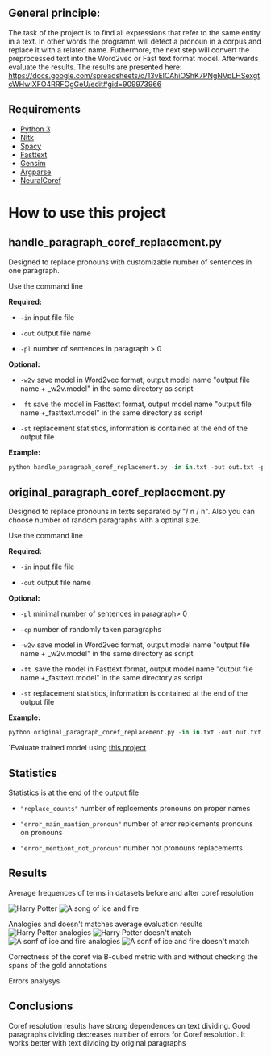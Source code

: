 
## General principle:
The task of the project is to find all expressions that refer to the same entity in a text. In other words the programm will detect a pronoun in a corpus and replace it with a related name. Futhermore, the next step will convert the preprocessed text into the Word2vec or Fast text format model. Afterwards evaluate the results. 
The results are presented here: https://docs.google.com/spreadsheets/d/13vElCAhiOShK7PNgNVpLHSexgtcWHwIXFO4RRFOgGeU/edit#gid=909973966

## Requirements
- [Python 3](https://www.python.org/)
- [Nltk](https://www.nltk.org/)
- [Spacy](https://spacy.io/)
- [Fasttext](https://fasttext.cc/)
- [Gensim](https://radimrehurek.com/gensim/)
- [Argparse](https://docs.python.org/2/howto/argparse.html)
- [NeuralCoref](https://github.com/huggingface/neuralcoref)

# How to use this project
## handle_paragraph_coref_replacement.py
Designed to replace pronouns with customizable number of sentences in one paragraph.

Use the command line

**Required:**

- `` -in `` input file file

- `` -out `` output file name

- `` -pl `` number of sentences in paragraph > 0

**Optional:**

- `` -w2v `` save model in Word2vec format, output model name "output file name + _w2v.model" in the same directory as script

- `` -ft `` save the model in Fasttext format, output model name "output file name +_fasttext.model" in the same directory as script

- `` -st `` replacement statistics, information is contained at the end of the output file

**Example:**
```python
python handle_paragraph_coref_replacement.py -in in.txt -out out.txt -pl 1 -w2v -ft -st
```
## original_paragraph_coref_replacement.py
Designed to replace pronouns in texts separated by "/ n / n". Also you can choose number of random paragraphs with a optinal size. 

Use the command line

**Required:**

- `` -in `` input file file

- `` -out `` output file name

**Optional:**

- `` -pl ``   minimal number of sentences in paragraph> 0
- `` -cp `` number of randomly taken paragraphs

- `` -w2v `` save model in Word2vec format, output model name "output file name + _w2v.model" in the same directory as script

- `` -ft  ``save the model in Fasttext format, output model name "output file name +_fasttext.model" in the same directory as script

- `` -st `` replacement statistics, information is contained at the end of the output file


**Example:**
```python
python original_paragraph_coref_replacement.py -in in.txt -out out.txt -cp 20 -pl 3 -w2v -ft -st
```

`Evaluate trained model using [this project](https://github.com/gwohlgen/digitalhumanities_dataset_and_eval)

## Statistics
Statistics is at the end of the output file

- `"replace_counts"` number of replcements pronouns on proper names

- `"error_main_mantion_pronoun"` number of error replcements pronouns on pronouns

- `"error_mentiont_not_pronoun"` number not pronouns replacements

## Results 
 Average frequences of terms in datasets before and after coref resolution
 
 ![Harry Potter](https://github.com/beltasha/nlp-coref-resolution/blob/master/charts/Harry%20Potter%20Frequence.png)
 ![A song of ice and fire](https://github.com/beltasha/nlp-coref-resolution/blob/master/charts/A%20Song%20of%20Ice%20and%20Fire%20Frequence.png)
 
 Analogies and doesn't matches average evaluation results
 ![Harry Potter analogies](https://github.com/beltasha/nlp-coref-resolution/blob/master/charts/Harry%20Potter.%20Analogies.png)
 ![Harry Potter doesn't match](https://github.com/beltasha/nlp-coref-resolution/blob/master/charts/Harry%20Potter.%20Doesn't%20match.png)
 ![A sonf of ice and fire analogies](https://github.com/beltasha/nlp-coref-resolution/blob/master/charts/A%20song%20of%20ice%20and%20fire.%20Analogies.png)
 ![A sonf of ice and fire doesn't match](https://github.com/beltasha/nlp-coref-resolution/blob/master/charts/A%20song%20of%20ice%20and%20fire.%20Doesn't%20match.png)
 
 Correctness of the coref via B-cubed metric with and without checking the spans of the gold annotations
 
 Errors analysys
 
## Conclusions
Coref resolution results have strong dependences on text dividing. Good paragraphs dividing decreases number of errors for Coref resolution. It works better with text dividing by original paragraphs

